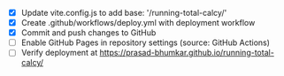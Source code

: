 - [x] Update vite.config.js to add base: '/running-total-calcy/'
- [x] Create .github/workflows/deploy.yml with deployment workflow
- [x] Commit and push changes to GitHub
- [ ] Enable GitHub Pages in repository settings (source: GitHub Actions)
- [ ] Verify deployment at https://prasad-bhumkar.github.io/running-total-calcy/
